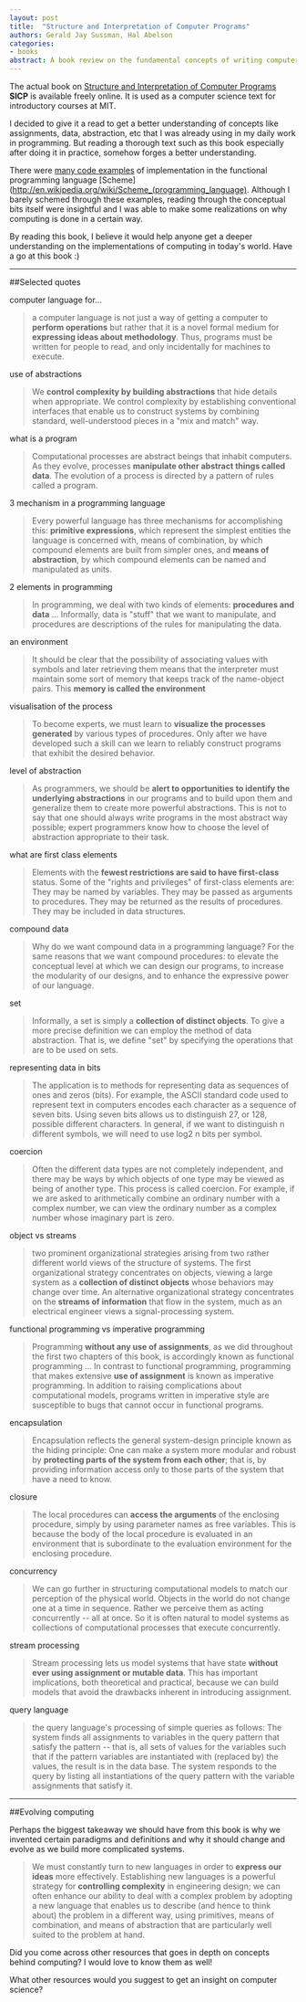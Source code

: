 ```yaml
---
layout: post
title:  "Structure and Interpretation of Computer Programs"
authors: Gerald Jay Sussman, Hal Abelson
categories:
- books
abstract: A book review on the fundamental concepts of writing computer programs
---
```


The actual book on [Structure and Interpretation of Computer Programs](http://mitpress.mit.edu/sicp/) **SICP** is available freely online. It is used as a computer science text for introductory courses at MIT.

I decided to give it a read to get a better understanding of concepts like assignments, data, abstraction, etc that I was already using in my daily work in programming. But reading a thorough text such as this book especially after doing it in practice, somehow forges a better understanding.

There were [many code examples](http://mitpress.mit.edu/sicp/code/index.html) of implementation in the functional programming language [Scheme](http://en.wikipedia.org/wiki/Scheme_(programming_language). Although I barely schemed through these examples, reading through the conceptual bits itself were insightful and I was able to make some realizations on why computing is done in a certain way.

By reading this book, I believe it would help anyone get a deeper understanding on the implementations of computing in today's world. Have a go at this book :)
___

##Selected quotes

computer language for...

> a computer language is not just a way of getting a computer to **perform operations** but rather that it is a novel formal medium for **expressing ideas about methodology**. Thus, programs must be written for people to read, and only incidentally for machines to execute.

use of abstractions

> We **control complexity by building abstractions** that hide details when appropriate. We control complexity by establishing conventional interfaces that enable us to construct systems by combining standard, well-understood pieces in a "mix and match" way.

what is a program

> Computational processes are abstract beings that inhabit computers. As they evolve, processes **manipulate other abstract things called data**. The evolution of a process is directed by a pattern of rules called a program.

3 mechanism in a programming language

> Every powerful language has three mechanisms for accomplishing this: **primitive expressions**, which represent the simplest entities the language is concerned with, means of combination, by which compound elements are built from simpler ones, and **means of abstraction**, by which compound elements can be named and manipulated as units.

2 elements in programming

> In programming, we deal with two kinds of elements: **procedures and data** ... Informally, data is "stuff" that we want to manipulate, and procedures are descriptions of the rules for manipulating the data.

an environment

> It should be clear that the possibility of associating values with symbols and later retrieving them means that the interpreter must maintain some sort of memory that keeps track of the name-object pairs. This **memory is called the environment**

visualisation of the process

> To become experts, we must learn to **visualize the processes generated** by various types of procedures. Only after we have developed such a skill can we learn to reliably construct programs that exhibit the desired behavior.

level of abstraction

> As programmers, we should be **alert to opportunities to identify the underlying abstractions** in our programs and to build upon them and generalize them to create more powerful abstractions. This is not to say that one should always write programs in the most abstract way possible; expert programmers know how to choose the level of abstraction appropriate to their task.

what are first class elements

> Elements with the **fewest restrictions are said to have first-class** status. Some of the "rights and privileges" of first-class elements are: They may be named by variables. They may be passed as arguments to procedures. They may be returned as the results of procedures. They may be included in data structures.

compound data

> Why do we want compound data in a programming language? For the same reasons that we want compound procedures: to elevate the conceptual level at which we can design our programs, to increase the modularity of our designs, and to enhance the expressive power of our language.

set

> Informally, a set is simply a **collection of distinct objects**. To give a more precise definition we can employ the method of data abstraction. That is, we define "set" by specifying the operations that are to be used on sets.

representing data in bits

> The application is to methods for representing data as sequences of ones and zeros (bits). For example, the ASCII standard code used to represent text in computers encodes each character as a sequence of seven bits. Using seven bits allows us to distinguish 27, or 128, possible different characters. In general, if we want to distinguish n different symbols, we will need to use log2 n bits per symbol.

coercion

> Often the different data types are not completely independent, and there may be ways by which objects of one type may be viewed as being of another type. This process is called coercion. For example, if we are asked to arithmetically combine an ordinary number with a complex number, we can view the ordinary number as a complex number whose imaginary part is zero.

object vs streams

> two prominent organizational strategies arising from two rather different world views of the structure of systems. The first organizational strategy concentrates on objects, viewing a large system as a **collection of distinct objects** whose behaviors may change over time. An alternative organizational strategy concentrates on the **streams of information** that flow in the system, much as an electrical engineer views a signal-processing system.

functional programming vs imperative programming

> Programming **without any use of assignments**, as we did throughout the first two chapters of this book, is accordingly known as functional programming ... In contrast to functional programming, programming that makes extensive **use of assignment** is known as imperative programming. In addition to raising complications about computational models, programs written in imperative style are susceptible to bugs that cannot occur in functional programs.

encapsulation

> Encapsulation reflects the general system-design principle known as the hiding principle: One can make a system more modular and robust by **protecting parts of the system from each other**; that is, by providing information access only to those parts of the system that have a need to know.

closure

> The local procedures can **access the arguments** of the enclosing procedure, simply by using parameter names as free variables. This is because the body of the local procedure is evaluated in an environment that is subordinate to the evaluation environment for the enclosing procedure.

concurrency

> We can go further in structuring computational models to match our perception of the physical world. Objects in the world do not change one at a time in sequence. Rather we perceive them as acting concurrently -- all at once. So it is often natural to model systems as collections of computational processes that execute concurrently.

stream processing

> Stream processing lets us model systems that have state **without ever using assignment or mutable data**. This has important implications, both theoretical and practical, because we can build models that avoid the drawbacks inherent in introducing assignment.

query language

> the query language's processing of simple queries as follows: The system finds all assignments to variables in the query pattern that satisfy the pattern -- that is, all sets of values for the variables such that if the pattern variables are instantiated with (replaced by) the values, the result is in the data base. The system responds to the query by listing all instantiations of the query pattern with the variable assignments that satisfy it.

___

##Evolving computing

Perhaps the biggest takeaway we should have from this book is why we invented certain paradigms and definitions and why it should change and evolve as we build more complicated systems.

> We must constantly turn to new languages in order to **express our ideas** more effectively. Establishing new languages is a powerful strategy for **controlling complexity** in engineering design; we can often enhance our ability to deal with a complex problem by adopting a new language that enables us to describe (and hence to think about) the problem in a different way, using primitives, means of combination, and means of abstraction that are particularly well suited to the problem at hand.

Did you come across other resources that goes in depth on concepts behind computing? I would love to know them as well!

<p class="discussion">What other resources would you suggest to get an insight on computer science?</p>
